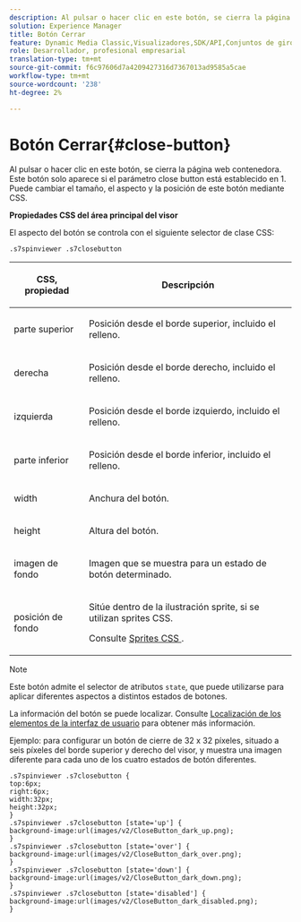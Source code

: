 ```yaml
---
description: Al pulsar o hacer clic en este botón, se cierra la página web contenedora. Este botón solo aparece si el parámetro close button está establecido en 1. Puede cambiar el tamaño, el aspecto y la posición de este botón mediante CSS.
solution: Experience Manager
title: Botón Cerrar
feature: Dynamic Media Classic,Visualizadores,SDK/API,Conjuntos de giros
role: Desarrollador, profesional empresarial
translation-type: tm+mt
source-git-commit: f6c97606d7a4209427316d7367013ad9585a5cae
workflow-type: tm+mt
source-wordcount: '238'
ht-degree: 2%

---
```



# Botón Cerrar{#close-button}

Al pulsar o hacer clic en este botón, se cierra la página web contenedora. Este botón solo aparece si el parámetro close button está establecido en 1. Puede cambiar el tamaño, el aspecto y la posición de este botón mediante CSS.

<!--<a id="section_061E550C1C1D4DB2BD663A898895B38C"></a>-->

**Propiedades CSS del área principal del visor**

El aspecto del botón se controla con el siguiente selector de clase CSS:

```
.s7spinviewer .s7closebutton
```

<table id="table_94EE3F5BBE4547C0B4943471CEE7EDE4"> 
 <thead> 
  <tr> 
   <th colname="col1" class="entry"> <p> CSS, propiedad </p> </th> 
   <th colname="col2" class="entry"> <p>Descripción </p> </th> 
  </tr> 
 </thead>
 <tbody> 
  <tr> 
   <td colname="col1"> <p> <span class="codeph"> parte superior </span> </p> </td> 
   <td colname="col2"> <p>Posición desde el borde superior, incluido el relleno. </p> </td> 
  </tr> 
  <tr> 
   <td colname="col1"> <p> <span class="codeph"> derecha </span> </p> </td> 
   <td colname="col2"> <p>Posición desde el borde derecho, incluido el relleno. </p> </td> 
  </tr> 
  <tr> 
   <td colname="col1"> <p> <span class="codeph"> izquierda </span> </p> </td> 
   <td colname="col2"> <p>Posición desde el borde izquierdo, incluido el relleno. </p> </td> 
  </tr> 
  <tr> 
   <td colname="col1"> <p> <span class="codeph"> parte inferior </span> </p> </td> 
   <td colname="col2"> <p>Posición desde el borde inferior, incluido el relleno. </p> </td> 
  </tr> 
  <tr> 
   <td colname="col1"> <p> <span class="codeph"> width </span> </p> </td> 
   <td colname="col2"> <p>Anchura del botón. </p> </td> 
  </tr> 
  <tr> 
   <td colname="col1"> <p> <span class="codeph"> height </span> </p> </td> 
   <td colname="col2"> <p>Altura del botón. </p> </td> 
  </tr> 
  <tr> 
   <td colname="col1"> <p> <span class="codeph"> imagen de fondo  </span> </p> </td> 
   <td colname="col2"> <p>Imagen que se muestra para un estado de botón determinado. </p> </td> 
  </tr> 
  <tr> 
   <td colname="col1"> <p> <span class="codeph"> posición de fondo  </span> </p> </td> 
   <td colname="col2"> <p>Sitúe dentro de la ilustración sprite, si se utilizan sprites CSS. </p> <p>Consulte <a href="../../../c-html5-s7-aem-asset-viewers/c-html5-spin-viewer-about/c-html5-spin-viewer-customizingviewer/c-html5-spin-viewer-customizingviewer.md#section-b671c70acf284cb0aea678c2d2e4babc" format="dita" scope="local"> Sprites CSS </a>. </p> </td> 
  </tr> 
 </tbody> 
</table>

>[!NOTE]
>
>Este botón admite el selector de atributos `state`, que puede utilizarse para aplicar diferentes aspectos a distintos estados de botones.

La información del botón se puede localizar. Consulte [Localización de los elementos de la interfaz de usuario](../../../c-html5-s7-aem-asset-viewers/c-html5-spin-viewer-about/c-html5-spin-viewer-localization.md#concept-e35c15c9e82648328806cdc6aa255d98) para obtener más información.

Ejemplo: para configurar un botón de cierre de 32 x 32 píxeles, situado a seis píxeles del borde superior y derecho del visor, y muestra una imagen diferente para cada uno de los cuatro estados de botón diferentes.

```
.s7spinviewer .s7closebutton { 
top:6px; 
right:6px; 
width:32px; 
height:32px; 
} 
.s7spinviewer .s7closebutton [state='up'] { 
background-image:url(images/v2/CloseButton_dark_up.png); 
} 
.s7spinviewer .s7closebutton [state='over'] {  
background-image:url(images/v2/CloseButton_dark_over.png); 
} 
.s7spinviewer .s7closebutton [state='down'] {  
background-image:url(images/v2/CloseButton_dark_down.png); 
} 
.s7spinviewer .s7closebutton [state='disabled'] { 
background-image:url(images/v2/CloseButton_dark_disabled.png); 
}
```

